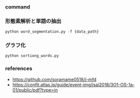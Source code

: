 ### command

### 形態素解析と単語の抽出

```python
python word_segmentation.py -f {data_path}
```

### グラフ化

```python
python sortiong_words.py
```

### references

- https://github.com/soramame0518/j-mfd
- https://confit.atlas.jp/guide/event-img/jsai2018/3O1-OS-1a-01/public/pdf?type=in
